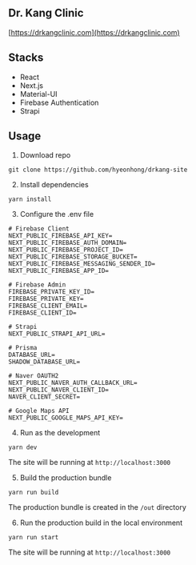 ## Dr. Kang Clinic

[https://drkangclinic.com](https://drkangclinic.com)

## Stacks

- React
- Next.js
- Material-UI
- Firebase Authentication
- Strapi

## Usage

1. Download repo

```
git clone https://github.com/hyeonhong/drkang-site
```

2. Install dependencies

```
yarn install
```

3. Configure the .env file

```
# Firebase Client
NEXT_PUBLIC_FIREBASE_API_KEY=
NEXT_PUBLIC_FIREBASE_AUTH_DOMAIN=
NEXT_PUBLIC_FIREBASE_PROJECT_ID=
NEXT_PUBLIC_FIREBASE_STORAGE_BUCKET=
NEXT_PUBLIC_FIREBASE_MESSAGING_SENDER_ID=
NEXT_PUBLIC_FIREBASE_APP_ID=

# Firebase Admin
FIREBASE_PRIVATE_KEY_ID=
FIREBASE_PRIVATE_KEY=
FIREBASE_CLIENT_EMAIL=
FIREBASE_CLIENT_ID=

# Strapi
NEXT_PUBLIC_STRAPI_API_URL=

# Prisma
DATABASE_URL=
SHADOW_DATABASE_URL=

# Naver OAUTH2
NEXT_PUBLIC_NAVER_AUTH_CALLBACK_URL=
NEXT_PUBLIC_NAVER_CLIENT_ID=
NAVER_CLIENT_SECRET=

# Google Maps API
NEXT_PUBLIC_GOOGLE_MAPS_API_KEY=
```


4. Run as the development

```
yarn dev
```

The site will be running at `http://localhost:3000`

5. Build the production bundle

```
yarn run build
```

The production bundle is created in the `/out` directory

6. Run the production build in the local environment

```
yarn run start
```

The site will be running at `http://localhost:3000`
